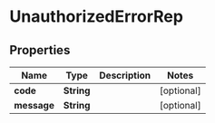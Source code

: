 

# UnauthorizedErrorRep


## Properties

Name | Type | Description | Notes
------------ | ------------- | ------------- | -------------
**code** | **String** |  |  [optional]
**message** | **String** |  |  [optional]



